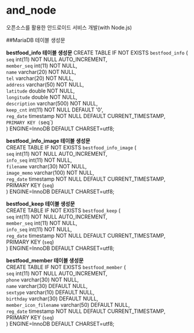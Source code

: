 # and_node
오픈소스를 활용한 안드로이드 서비스 개발(with Node.js)

##MariaDB 테이블 생성문


**bestfood_info 테이블 생성문** 
CREATE TABLE IF NOT EXISTS `bestfood_info` (  
  `seq` int(11) NOT NULL AUTO_INCREMENT,  
  `member_seq` int(11) NOT NULL,  
  `name` varchar(20) NOT NULL,  
  `tel` varchar(20) NOT NULL,  
  `address` varchar(50) NOT NULL,  
  `latitude` double NOT NULL,  
  `longitude` double NOT NULL,  
  `description` varchar(500) NOT NULL,  
  `keep_cnt` int(11) NOT NULL DEFAULT '0',  
  `reg_date` timestamp NOT NULL DEFAULT CURRENT_TIMESTAMP,  
  `PRIMARY KEY (`seq`)  
) ENGINE=InnoDB DEFAULT CHARSET=utf8;  


**bestfood_info_image 테이블 생성문**  
CREATE TABLE IF NOT EXISTS `bestfood_info_image` (  
  `seq` int(11) NOT NULL AUTO_INCREMENT,  
  `info_seq` int(11) NOT NULL,  
  `filename` varchar(30) NOT NULL,  
  `image_memo` varchar(100) NOT NULL,  
  `reg_date` timestamp NOT NULL DEFAULT CURRENT_TIMESTAMP,  
  PRIMARY KEY (`seq`)  
) ENGINE=InnoDB DEFAULT CHARSET=utf8;


**bestfood_keep 테이블 생성문**  
CREATE TABLE IF NOT EXISTS `bestfood_keep` (  
  `seq` int(11) NOT NULL AUTO_INCREMENT,  
  `member_seq` int(11) NOT NULL,  
  `info_seq` int(11) NOT NULL,  
  `reg_date` timestamp NOT NULL DEFAULT CURRENT_TIMESTAMP,  
  PRIMARY KEY (`seq`)  
) ENGINE=InnoDB DEFAULT CHARSET=utf8;  


**bestfood_member 테이블 생성문**  
CREATE TABLE IF NOT EXISTS `bestfood_member` (  
  `seq` int(11) NOT NULL AUTO_INCREMENT,  
  `phone` varchar(30) NOT NULL,  
  `name` varchar(30) DEFAULT NULL,  
  `sextype` varchar(10) DEFAULT NULL,  
  `birthday` varchar(30) DEFAULT NULL,  
  `member_icon_filename` varchar(50) DEFAULT NULL,  
  `reg_date` timestamp NOT NULL DEFAULT CURRENT_TIMESTAMP,  
  PRIMARY KEY (`seq`)  
) ENGINE=InnoDB DEFAULT CHARSET=utf8;  


